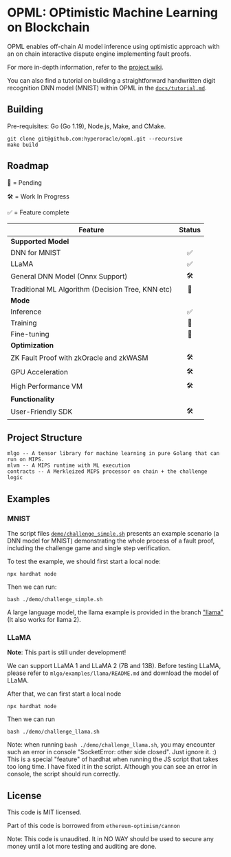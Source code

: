 # OPML: OPtimistic Machine Learning on Blockchain

OPML enables off-chain AI model inference using optimistic approach with an on chain interactive dispute engine implementing fault proofs.

For more in-depth information, refer to the [project wiki](https://github.com/hyperoracle/opml/wiki).

You can also find a tutorial on building a straightforward handwritten digit recognition DNN model (MNIST) within OPML in the [`docs/tutorial.md`](docs/tutorial.md).

## Building

Pre-requisites: Go (Go 1.19), Node.js, Make, and CMake.

```
git clone git@github.com:hyperoracle/opml.git --recursive
make build
```

## Roadmap

🔨 = Pending

🛠 = Work In Progress

✅ = Feature complete


| Feature |  Status |
| ------- |  :------: |
| **Supported Model** |    |
| DNN for MNIST | ✅ |
| LLaMA | ✅ |
| General DNN Model (Onnx Support) | 🛠 |
| Traditional ML Algorithm (Decision Tree, KNN etc) | 🔨 |
| **Mode** |    |
| Inference| ✅ |
| Training | 🔨 |
| Fine-tuning | 🔨 |
| **Optimization** |    |
| ZK Fault Proof with zkOracle and zkWASM | 🛠 |
| GPU Acceleration | 🛠 |
| High Performance VM | 🛠 |
| **Functionality** |    |
| User-Friendly SDK| 🛠 |

## Project Structure

```
mlgo -- A tensor library for machine learning in pure Golang that can run on MIPS.
mlvm -- A MIPS runtime with ML execution
contracts -- A Merkleized MIPS processor on chain + the challenge logic
```

## Examples

### MNIST

The script files [`demo/challenge_simple.sh`](demo/challenge_simple.sh) presents an example scenario (a DNN model for MNIST) demonstrating the whole process of a fault proof, including the challenge game and single step verification.

To test the example, we should first start a local node:

```shell
npx hardhat node
```

Then we can run:

```shell
bash ./demo/challenge_simple.sh
```

A large language model, the llama example is provided in the branch ["llama"](https://github.com/hyperoracle/opml/tree/llama) (It also works for llama 2).



### LLaMA

**Note**: This part is still under development!

We can support LLaMA 1 and LLaMA 2 (7B and 13B). 
Before testing LLaMA, please refer to `mlgo/examples/llama/README.md` and download the model of LLaMA.

After that, we can first start a local node
```shell
npx hardhat node
```
Then we can run 
```shell
bash ./demo/challenge_llama.sh
```

Note: when running `bash ./demo/challenge_llama.sh`, you may encounter such an error in console "SocketError: other side closed". Just ignore it. :) This is a special "feature" of hardhat when running the JS script that takes too long time. I have fixed it in the script. Although you can see an error in console, the script should run correctly.

## License

This code is MIT licensed.

Part of this code is borrowed from `ethereum-optimism/cannon`

Note: This code is unaudited. It in NO WAY should be used to secure any money until a lot more
testing and auditing are done. 
